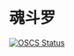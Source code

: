 # 魂斗罗 

[![OSCS Status](https://www.oscs1024.com/platform/badge/ZhanChaoHan/MyHDL.git.svg?size=large)](https://www.murphysec.com/dr/9XU4vXsGDTFBvwHYUc)

